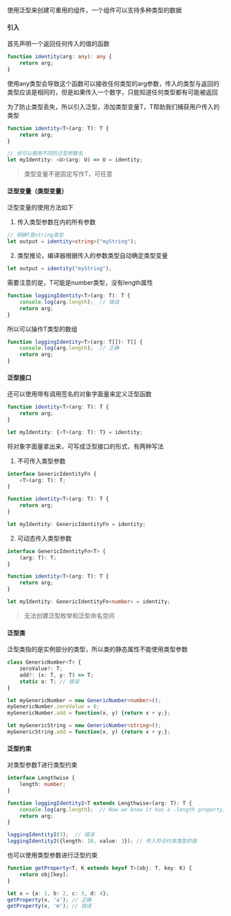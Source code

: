 使用泛型来创建可重用的组件，一个组件可以支持多种类型的数据

#### 引入

首先声明一个返回任何传入的值的函数

```ts
function identity(arg: any): any {
    return arg;
}
```

使用any类型会导致这个函数可以接收任何类型的arg参数，传入的类型与返回的类型应该是相同的，但是如果传入一个数字，只能知道任何类型都有可能被返回

为了防止类型丢失，所以引入泛型，添加类型变量T，T帮助我们捕获用户传入的类型

```ts
function identity<T>(arg: T): T {
    return arg;
}

// 也可以使用不同的泛型参数名
let myIdentity: <U>(arg: U) => U = identity;
```

> 类型变量不是固定写作T，可任意

#### 泛型变量（类型变量）

泛型变量的使用方法如下

1. 传入类型参数在内的所有参数

```ts
// 明确T是string类型
let output = identity<string>("myString");
```

2. 类型推论，编译器根据传入的参数类型自动确定类型变量

```ts
let output = identity("myString");
```

需要注意的是，T可能是number类型，没有length属性

```ts
function loggingIdentity<T>(arg: T): T {
    console.log(arg.length);  // 错误
    return arg;
}
```

所以可以操作T类型的数组

```ts
function loggingIdentity<T>(arg: T[]): T[] {
    console.log(arg.length);  // 正确
    return arg;
}
```

#### 泛型接口

还可以使用带有调用签名的对象字面量来定义泛型函数

```ts
function identity<T>(arg: T): T {
    return arg;
}

let myIdentity: {<T>(arg: T): T} = identity;
```
将对象字面量拿出来，可写成泛型接口的形式，有两种写法

1. 不可传入类型参数

```ts
interface GenericIdentityFn {
    <T>(arg: T): T;
}

function identity<T>(arg: T): T {
    return arg;
}

let myIdentity: GenericIdentityFn = identity;
```

2. 可动态传入类型参数

```ts
interface GenericIdentityFn<T> {
    (arg: T): T;
}

function identity<T>(arg: T): T {
    return arg;
}

let myIdentity: GenericIdentityFn<number> = identity;
```

> 无法创建泛型枚举和泛型命名空间

#### 泛型类

泛型类指的是实例部分的类型，所以类的静态属性不能使用类型参数

```ts
class GenericNumber<T> {
    zeroValue?: T;
    add?: (x: T, y: T) => T;
    static a: T; // 错误
}

let myGenericNumber = new GenericNumber<number>();
myGenericNumber.zeroValue = 0;
myGenericNumber.add = function(x, y) {return x + y;};

let myGenericString = new GenericNumber<string>();
myGenericString.add = function(x, y) {return x + y;};
```

#### 泛型约束

对类型参数T进行类型约束

```ts
interface Lengthwise {
    length: number;
}

function loggingIdentity2<T extends Lengthwise>(arg: T): T {
    console.log(arg.length);  // Now we know it has a .length property, so no more error
    return arg;
}

loggingIdentity2(3);  // 错误
loggingIdentity2({length: 10, value: 3}); // 传入符合约束类型的值
```

也可以使用类型参数进行泛型约束

```ts
function getProperty<T, K extends keyof T>(obj: T, key: K) {
    return obj[key];
}

let x = {a: 1, b: 2, c: 3, d: 4};
getProperty(x, 'a'); // 正确
getProperty(x, 'm'); // 错误
```
